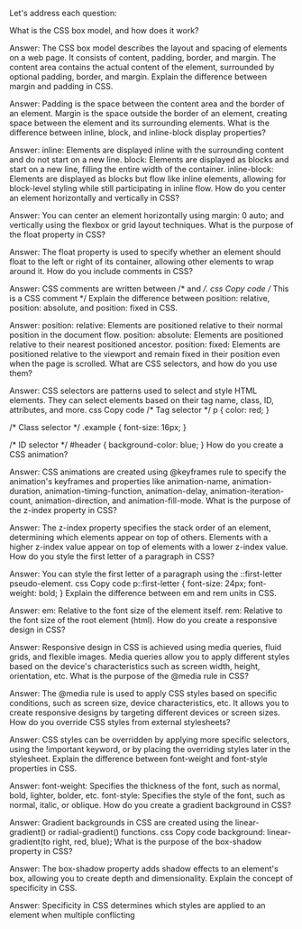 
Let's address each question:

What is the CSS box model, and how does it work?

Answer: The CSS box model describes the layout and spacing of elements on a web page. It consists of content, padding, border, and margin. The content area contains the actual content of the element, surrounded by optional padding, border, and margin.
Explain the difference between margin and padding in CSS.

Answer:
Padding is the space between the content area and the border of an element.
Margin is the space outside the border of an element, creating space between the element and its surrounding elements.
What is the difference between inline, block, and inline-block display properties?

Answer:
inline: Elements are displayed inline with the surrounding content and do not start on a new line.
block: Elements are displayed as blocks and start on a new line, filling the entire width of the container.
inline-block: Elements are displayed as blocks but flow like inline elements, allowing for block-level styling while still participating in inline flow.
How do you center an element horizontally and vertically in CSS?

Answer: You can center an element horizontally using margin: 0 auto; and vertically using the flexbox or grid layout techniques.
What is the purpose of the float property in CSS?

Answer: The float property is used to specify whether an element should float to the left or right of its container, allowing other elements to wrap around it.
How do you include comments in CSS?

Answer: CSS comments are written between /* and */.
css
Copy code
/* This is a CSS comment */
Explain the difference between position: relative, position: absolute, and position: fixed in CSS.

Answer:
position: relative: Elements are positioned relative to their normal position in the document flow.
position: absolute: Elements are positioned relative to their nearest positioned ancestor.
position: fixed: Elements are positioned relative to the viewport and remain fixed in their position even when the page is scrolled.
What are CSS selectors, and how do you use them?

Answer: CSS selectors are patterns used to select and style HTML elements. They can select elements based on their tag name, class, ID, attributes, and more.
css
Copy code
/* Tag selector */
p {
    color: red;
}

/* Class selector */
.example {
    font-size: 16px;
}

/* ID selector */
#header {
    background-color: blue;
}
How do you create a CSS animation?

Answer: CSS animations are created using @keyframes rule to specify the animation's keyframes and properties like animation-name, animation-duration, animation-timing-function, animation-delay, animation-iteration-count, animation-direction, and animation-fill-mode.
What is the purpose of the z-index property in CSS?

Answer: The z-index property specifies the stack order of an element, determining which elements appear on top of others. Elements with a higher z-index value appear on top of elements with a lower z-index value.
How do you style the first letter of a paragraph in CSS?

Answer: You can style the first letter of a paragraph using the ::first-letter pseudo-element.
css
Copy code
p::first-letter {
    font-size: 24px;
    font-weight: bold;
}
Explain the difference between em and rem units in CSS.

Answer:
em: Relative to the font size of the element itself.
rem: Relative to the font size of the root element (html).
How do you create a responsive design in CSS?

Answer: Responsive design in CSS is achieved using media queries, fluid grids, and flexible images. Media queries allow you to apply different styles based on the device's characteristics such as screen width, height, orientation, etc.
What is the purpose of the @media rule in CSS?

Answer: The @media rule is used to apply CSS styles based on specific conditions, such as screen size, device characteristics, etc. It allows you to create responsive designs by targeting different devices or screen sizes.
How do you override CSS styles from external stylesheets?

Answer: CSS styles can be overridden by applying more specific selectors, using the !important keyword, or by placing the overriding styles later in the stylesheet.
Explain the difference between font-weight and font-style properties in CSS.

Answer:
font-weight: Specifies the thickness of the font, such as normal, bold, lighter, bolder, etc.
font-style: Specifies the style of the font, such as normal, italic, or oblique.
How do you create a gradient background in CSS?

Answer: Gradient backgrounds in CSS are created using the linear-gradient() or radial-gradient() functions.
css
Copy code
background: linear-gradient(to right, red, blue);
What is the purpose of the box-shadow property in CSS?

Answer: The box-shadow property adds shadow effects to an element's box, allowing you to create depth and dimensionality.
Explain the concept of specificity in CSS.

Answer: Specificity in CSS determines which styles are applied to an element when multiple conflicting